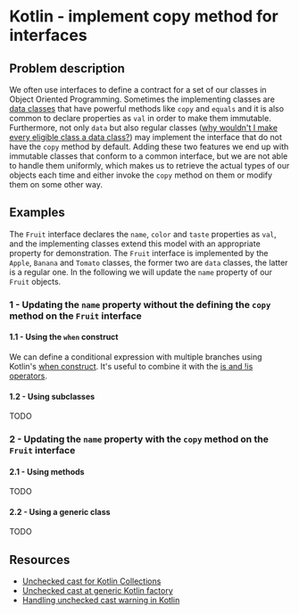 # Kotlin - implement copy method for interfaces

## Problem description
We often use interfaces to define a contract for a set of our classes in Object Oriented Programming. Sometimes the implementing classes are 
[data classes](https://kotlinlang.org/docs/data-classes.html) that have powerful methods like `copy` and `equals` and it is also common to declare properties as `val`
in order to make them immutable. Furthermore, not only `data` but also regular classes 
([why wouldn't I make every eligible class a data class?](https://stackoverflow.com/questions/39650646/why-wouldnt-i-make-every-eligable-kotlin-class-a-data-class)) 
may implement the interface that do not have the `copy` method by default.
Adding these two features we end up with immutable classes that conform to a common interface, but we
are not able to handle them uniformly, which makes us to retrieve the actual types of our objects each time and either 
invoke the `copy` method on them or modify them on some other way.

## Examples
The `Fruit` interface declares the `name`, `color` and `taste` properties as `val`, and the implementing classes
extend this model with an appropriate property for demonstration.
The `Fruit` interface is implemented by the `Apple`, `Banana` and `Tomato` classes, the former two are `data` classes,
the latter is a regular one.
In the following we will update the `name` property of our `Fruit` objects. 

### 1 - Updating the `name` property without the defining the `copy` method on the `Fruit` interface

#### 1.1 - Using the `when` construct
We can define a conditional expression with multiple branches using Kotlin's 
[when construct](https://kotlinlang.org/docs/control-flow.html#when-expression).
It's useful to combine it with the [is and !is operators](https://kotlinlang.org/docs/typecasts.html#is-and-is-operators).

#### 1.2 - Using subclasses

TODO

### 2 - Updating the `name` property with the `copy` method on the `Fruit` interface

#### 2.1 - Using methods

TODO

#### 2.2 - Using a generic class

TODO


## Resources
- [Unchecked cast for Kotlin Collections](https://stackoverflow.com/questions/36569421/kotlin-how-to-work-with-list-casts-unchecked-cast-kotlin-collections-listkot)
- [Unchecked cast at generic Kotlin factory](https://stackoverflow.com/questions/55053649/unchecked-cast-at-generic-kotlin-factory)
- [Handling unchecked cast warning in Kotlin](https://stackoverflow.com/questions/61520115/is-there-any-way-to-handle-unchecked-cast-warning-without-using-supress-in-kotli)
